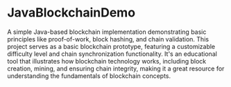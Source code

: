 # JavaBlockchainDemo
A simple Java-based blockchain implementation demonstrating basic principles like proof-of-work, block hashing, and chain validation. This project serves as a basic blockchain prototype, featuring a customizable difficulty level and chain synchronization functionality. It's an educational tool that illustrates how blockchain technology works, including block creation, mining, and ensuring chain integrity, making it a great resource for understanding the fundamentals of blockchain concepts.
